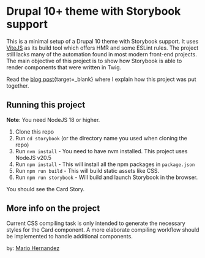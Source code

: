 # Drupal 10+ theme with Storybook support

This is a minimal setup of a Drupal 10 theme with Storybook support.  It uses [ViteJS](https://vitejs.dev/) as its build tool which offers HMR and some ESLint rules.
The project still lacks many of the automation found in most modern front-end projects.  The main objective of this project is to show how Storybook is able to render components that were written in Twig.

Read the [blog post](https://mariohernandez.io/blog/building-a-modern-drupal-theme-with-storybook/){target=_blank} where I explain how this project was put together.

## Running this project

**Note**: You need NodeJS 18 or higher.

1. Clone this repo
1. Run `cd storybook` (or the directory name you used when cloning the repo)
1. Run `nvm install` - You need to have nvm installed. This project uses NodeJS v20.5
1. Run `npm install` - This will install all the npm packages in `package.json`
1. Run `npm run build` - This will build static assets like CSS.
1. Run `npm run storybook` - Will build and launch Storybook in the browser.

You should see the Card Story.

## More info on the project

Current CSS compiling task is only intended to generate the necessary styles for the Card component. A more elaborate compiling workflow should be implemented to handle additional components.

by: [Mario Hernandez](https://mariohernandez.io)
